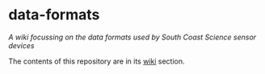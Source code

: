 # data-formats
_A wiki focussing on the data formats used by South Coast Science sensor devices_

The contents of this repository are in its [wiki](https://github.com/south-coast-science/data-formats/wiki) section.
